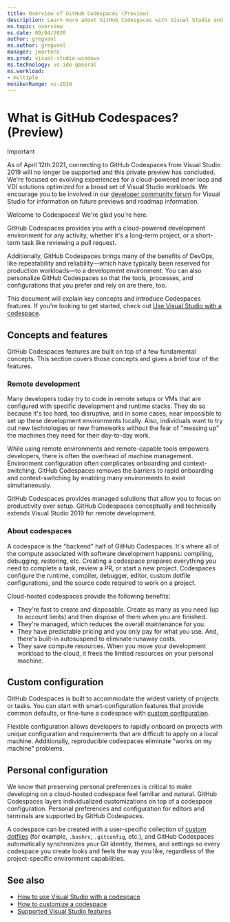 ```yaml
---
title: Overview of GitHub Codespaces (Preview)
description: Learn more about GitHub Codespaces with Visual Studio and how it can help extend your development environment to the cloud.
ms.topic: overview
ms.date: 09/04/2020
author: gregvanl
ms.author: gregvanl
manager: jmartens
ms.prod: visual-studio-windows
ms.technology: vs-ide-general
ms.workload:
- multiple
monikerRange: vs-2019
---
```


# What is GitHub Codespaces? (Preview)

> [!Important]
> As of April 12th 2021, connecting to GitHub Codespaces from Visual Studio 2019 will no longer be supported and this private preview has concluded. We're focused on evolving experiences for a cloud-powered inner loop and VDI solutions optimized for a broad set of Visual Studio workloads. We encourage you to be involved in our [developer community forum](https://developercommunity.visualstudio.com/home) for Visual Studio for information on future previews and roadmap information.

Welcome to Codespaces! We're glad you're here.

GitHub Codespaces provides you with a cloud-powered development environment for any activity, whether it's a long-term project, or a short-term task like reviewing a pull request.

Additionally, GitHub Codespaces brings many of the benefits of DevOps, like repeatability and reliability&mdash;which have typically been reserved for production workloads&mdash;to a development environment. You can also personalize GitHub Codespaces so that the tools, processes, and configurations that you prefer and rely on are there, too.

This document will explain key concepts and introduce Codespaces features. If you're looking to get started, check out [Use Visual Studio with a codespace](use-visual-studio-with-codespaces.md).

## Concepts and features

GitHub Codespaces features are built on top of a few fundamental concepts. This section covers those concepts and gives a brief tour of the features.

### Remote development

Many developers today try to code in remote setups or VMs that are configured with specific development and runtime stacks. They do so because it's too hard, too disruptive, and in some cases, near impossible to set up these development environments locally. Also, individuals want to try out new technologies or new frameworks without the fear of "messing up" the machines they need for their day-to-day work.

While using remote environments and remote-capable tools empowers developers, there is often the overhead of machine management. Environment configuration often complicates onboarding and context-switching. GitHub Codespaces removes the barriers to rapid onboarding and context-switching by enabling many environments to exist simultaneously.

GitHub Codespaces provides managed solutions that allow you to focus on productivity over setup. GitHub Codespaces conceptually and technically extends Visual Studio 2019 for remote development.

### About codespaces

A codespace is the "backend" half of GitHub Codespaces. It's where all of the compute associated with software development happens: compiling, debugging, restoring, etc. Creating a codespace prepares everything you need to complete a task, review a PR, or start a new project. Codespaces configure the runtime, compiler, debugger, editor, custom dotfile configurations, and the source code required to work on a project.

Cloud-hosted codespaces provide the following benefits:

- They're fast to create and disposable. Create as many as you need (up to account limits) and then dispose of them when you are finished.
- They're managed, which reduces the overall maintenance for you.
- They have predictable pricing and you only pay for what you use. And, there's built-in autosuspend to eliminate runaway costs.
- They save compute resources. When you move your development workload to the cloud, it frees the limited resources on your personal machine.

## Custom configuration

GitHub Codespaces is built to accommodate the widest variety of projects or tasks. You can start with smart-configuration features that provide common defaults, or fine-tune a codespace with [custom configuration](customize-codespaces.md).

Flexible configuration allows developers to rapidly onboard on projects with unique configuration and requirements that are difficult to apply on a local machine. Additionally, reproducible codespaces eliminate "works on my machine" problems.

## Personal configuration

We know that preserving personal preferences is critical to make developing on a cloud-hosted codespace feel familiar and natural. GitHub Codespaces layers individualized customizations on top of a codespace configuration. Personal preferences and configuration for editors and  terminals are supported by GitHub Codespaces.

A codespace can be created with a user-specific collection of [custom dotfiles](https://docs.github.com/github/developing-online-with-codespaces/personalizing-codespaces-for-your-account) (for example, `.bashrc`, `.gitconfig`, etc.), and GitHub Codespaces automatically synchronizes your Git identity, themes, and settings so every codespace you create looks and feels the way you like, regardless of the project-specific environment capabilities.

## See also

* [How to use Visual Studio with a codespace](use-visual-studio-with-codespaces.md)
* [How to customize a codespace](customize-codespaces.md)
* [Supported Visual Studio features](supported-features-codespaces.md)
